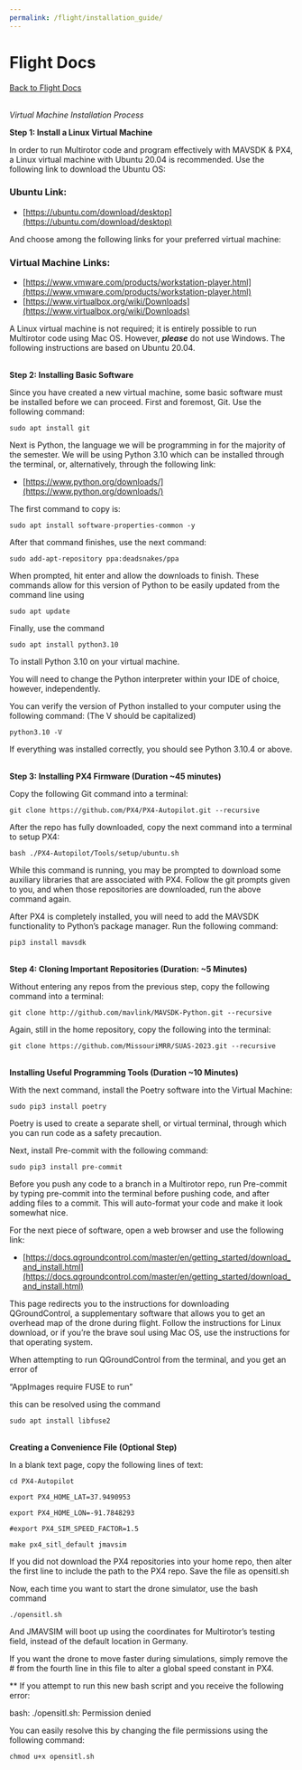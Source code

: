 ```yaml
---
permalink: /flight/installation_guide/
---
```


# Flight Docs

[Back to Flight Docs](/docs/flight/)

\
*Virtual Machine Installation Process*

**Step 1: Install a Linux Virtual Machine**

In order to run Multirotor code and program effectively with MAVSDK & PX4, a Linux virtual machine with Ubuntu 20.04 is recommended. Use the following link to download the Ubuntu OS: 

### Ubuntu Link:
-  [https://ubuntu.com/download/desktop](https://ubuntu.com/download/desktop) 

And choose among the following links for your preferred virtual machine: 

### Virtual Machine Links:
- [https://www.vmware.com/products/workstation-player.html](https://www.vmware.com/products/workstation-player.html)  
- [https://www.virtualbox.org/wiki/Downloads](https://www.virtualbox.org/wiki/Downloads)

A Linux virtual machine is not required; it is entirely possible to run Multirotor code using Mac OS. However, ***please*** do not use Windows. The following instructions are based on Ubuntu 20.04. 


\
**Step 2: Installing Basic Software** 

Since you have created a new virtual machine, some basic software must be installed before we can proceed. First and foremost, Git. Use the following command: 

```
sudo apt install git 
```

Next is Python, the language we will be programming in for the majority of the semester. We will be using Python 3.10 which can be installed through the terminal, or, alternatively, through the following link:

- [https://www.python.org/downloads/](https://www.python.org/downloads/)

The first command to copy is: 

```
sudo apt install software-properties-common -y 
```
 

After that command finishes, use the next command: 

```
sudo add-apt-repository ppa:deadsnakes/ppa 
```
 

When prompted, hit enter and allow the downloads to finish. These commands allow for this version of Python to be easily updated from the command line using  

```
sudo apt update 
```
 

Finally, use the command 

```
sudo apt install python3.10  
```

To install Python 3.10 on your virtual machine. 

You will need to change the Python interpreter within your IDE of choice, however, independently. 

 

You can verify the version of Python installed to your computer using the following command: 
(The V should be capitalized)

```
python3.10 -V
```

If everything was installed correctly, you should see Python 3.10.4 or above. 


\
**Step 3: Installing PX4 Firmware (Duration ~45 minutes)**

Copy the following Git command into a terminal: 

```
git clone https://github.com/PX4/PX4-Autopilot.git --recursive 
```
 

After the repo has fully downloaded, copy the next command into a terminal to setup PX4: 

```
bash ./PX4-Autopilot/Tools/setup/ubuntu.sh 
```
 

While this command is running, you may be prompted to download some auxiliary libraries that are associated with PX4. Follow the git prompts given to you, and when those repositories are downloaded, run the above command again. 

After PX4 is completely installed, you will need to add the MAVSDK functionality to Python’s package manager. Run the following command: 

```
pip3 install mavsdk 
```


\
**Step 4: Cloning Important Repositories (Duration: ~5 Minutes)**

Without entering any repos from the previous step, copy the following command into a terminal: 

```
git clone http://github.com/mavlink/MAVSDK-Python.git --recursive 
```
 

Again, still in the home repository, copy the following into the terminal: 

```
git clone https://github.com/MissouriMRR/SUAS-2023.git --recursive 
```


\
**Installing Useful Programming Tools (Duration ~10 Minutes)**

With the next command, install the Poetry software into the Virtual Machine: 

```
sudo pip3 install poetry 
```

Poetry is used to create a separate shell, or virtual terminal, through which you can run code as a safety precaution. 

Next, install Pre-commit with the following command: 

```
sudo pip3 install pre-commit 
```

Before you push any code to a branch in a Multirotor repo, run Pre-commit by typing pre-commit into the terminal before pushing code, and after adding files to a commit. This will auto-format your code and make it look somewhat nice. 

For the next piece of software, open a web browser and use the following link: 

- [https://docs.qgroundcontrol.com/master/en/getting_started/download_and_install.html](https://docs.qgroundcontrol.com/master/en/getting_started/download_and_install.html) 

This page redirects you to the instructions for downloading QGroundControl, a supplementary software that allows you to get an overhead map of the drone during flight. Follow the instructions for Linux download, or if you’re the brave soul using Mac OS, use the instructions for that operating system. 

When attempting to run QGroundControl from the terminal, and you get an error of 

“AppImages require FUSE to run” 

this can be resolved using the command 

```
sudo apt install libfuse2 
```


\
**Creating a Convenience File (Optional Step)**

In a blank text page, copy the following lines of text: 

    cd PX4-Autopilot 

    export PX4_HOME_LAT=37.9490953  

    export PX4_HOME_LON=-91.7848293  

    #export PX4_SIM_SPEED_FACTOR=1.5  

    make px4_sitl_default jmavsim 

If you did not download the PX4 repositories into your home repo, then alter the first line to include the path to the PX4 repo. Save the file as 	opensitl.sh 

Now, each time you want to start the drone simulator, use the bash command  

```
./opensitl.sh 
```

And JMAVSIM will boot up using the coordinates for Multirotor’s testing field, instead of the default location in Germany.  

If you want the drone to move faster during simulations, simply remove the # from the fourth line in this file to alter a global speed constant in PX4. 

 

** If you attempt to run this new bash script and you receive the following error: 

bash: ./opensitl.sh: Permission denied 

You can easily resolve this by changing the file permissions using the following command: 

```
chmod u+x opensitl.sh   
```